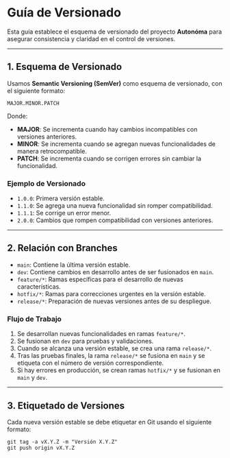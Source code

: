 # **Guía de Versionado**

Esta guía establece el esquema de versionado del proyecto **Autonóma** para asegurar consistencia y claridad en el control de versiones.

---

## **1. Esquema de Versionado**

Usamos **Semantic Versioning (SemVer)** como esquema de versionado, con el siguiente formato:

```
MAJOR.MINOR.PATCH
```

Donde:
- **MAJOR**: Se incrementa cuando hay cambios incompatibles con versiones anteriores.
- **MINOR**: Se incrementa cuando se agregan nuevas funcionalidades de manera retrocompatible.
- **PATCH**: Se incrementa cuando se corrigen errores sin cambiar la funcionalidad.

### **Ejemplo de Versionado**
- `1.0.0`: Primera versión estable.
- `1.1.0`: Se agrega una nueva funcionalidad sin romper compatibilidad.
- `1.1.1`: Se corrige un error menor.
- `2.0.0`: Cambios que rompen compatibilidad con versiones anteriores.

---

## **2. Relación con Branches**

- `main`: Contiene la última versión estable.
- `dev`: Contiene cambios en desarrollo antes de ser fusionados en `main`.
- `feature/*`: Ramas específicas para el desarrollo de nuevas características.
- `hotfix/*`: Ramas para correcciones urgentes en la versión estable.
- `release/*`: Preparación de nuevas versiones antes de su despliegue.

### **Flujo de Trabajo**
1. Se desarrollan nuevas funcionalidades en ramas `feature/*`.
2. Se fusionan en `dev` para pruebas y validaciones.
3. Cuando se alcanza una versión estable, se crea una rama `release/*`.
4. Tras las pruebas finales, la rama `release/*` se fusiona en `main` y se etiqueta con el número de versión correspondiente.
5. Si hay errores en producción, se crean ramas `hotfix/*` y se fusionan en `main` y `dev`.

---

## **3. Etiquetado de Versiones**

Cada nueva versión estable se debe etiquetar en Git usando el siguiente formato:

```
git tag -a vX.Y.Z -m "Versión X.Y.Z"
git push origin vX.Y.Z
```